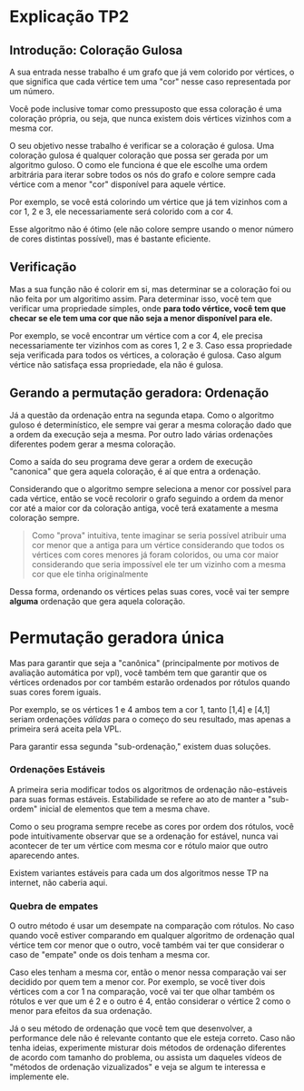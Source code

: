 # Explicação TP2

## Introdução: Coloração Gulosa

A sua entrada nesse trabalho é um grafo que já vem colorido por vértices, o que significa que cada vértice tem uma "cor" nesse caso representada por um número. 

Você pode inclusive tomar como pressuposto que essa coloração é uma coloração própria, ou seja, que nunca existem dois vértices vizinhos com a mesma cor.

O seu objetivo nesse trabalho é verificar se a coloração é gulosa. Uma coloração gulosa é qualquer coloração que possa ser gerada por um algoritmo guloso. O como ele funciona é que ele escolhe uma ordem arbitrária para iterar sobre todos os nós do grafo e colore sempre cada vértice com a menor "cor" disponível para aquele vértice.

Por exemplo, se você está colorindo um vértice que já tem vizinhos com a cor 1, 2 e 3, ele necessariamente será colorido com a cor 4.

Esse algoritmo não é ótimo (ele não colore sempre usando o menor número de cores distintas possível), mas é bastante eficiente.

## Verificação

Mas a sua função não é colorir em si, mas determinar se a coloração foi ou não feita por um algoritimo assim. Para determinar isso, você tem que verificar uma propriedade simples, onde **para todo vértice, você tem que checar se ele tem uma cor que não seja a menor disponível para ele.**

Por exemplo, se você encontrar um vértice com a cor 4, ele precisa necessariamente ter vizinhos com as cores 1, 2 e 3. Caso essa propriedade seja verificada para todos os vértices, a coloração é gulosa. Caso algum vértice não satisfaça essa propriedade, ela não é gulosa.


## Gerando a permutação geradora: Ordenação


Já a questão da ordenação entra na segunda etapa. Como o algoritmo guloso é determinístico, ele sempre vai gerar a mesma coloração dado que a ordem da execução seja a mesma. Por outro lado várias ordenações diferentes podem gerar a mesma coloração.

Como a saída do seu programa deve gerar a ordem de execução "canonica" que gera aquela coloração, é aí que entra a ordenação.

Considerando que o algoritmo sempre seleciona a menor cor possível para cada vértice, então se você recolorir o grafo seguindo a ordem da menor cor até a maior cor da coloração antiga, você terá exatamente a mesma coloração sempre.

> Como "prova" intuitiva, tente imaginar se seria possível atribuir uma cor menor que a antiga para um vértice considerando que todos os vértices com cores menores já foram coloridos, ou uma cor maior considerando que seria impossível ele ter um vizinho com a mesma cor que ele tinha originalmente

Dessa forma, ordenando os vértices pelas suas cores, você vai ter sempre **alguma** ordenação que gera aquela coloração. 

# Permutação geradora única

Mas para garantir que seja a "canônica" (principalmente por motivos de avaliação automática por vpl), você também tem que garantir que os vértices ordenados por cor também estarão ordenados por rótulos quando suas cores forem iguais.

Por exemplo, se os vértices 1 e 4 ambos tem a cor 1, tanto [1,4] e [4,1] seriam ordenações *válidas* para o começo do seu resultado, mas apenas a primeira será aceita pela VPL.



Para garantir essa segunda "sub-ordenação," existem duas soluções.

### Ordenações Estáveis

A primeira seria modificar todos os algoritmos de ordenação não-estáveis para suas formas estáveis. Estabilidade se refere ao ato de manter a "sub-ordem" inicial de elementos que tem a mesma chave. 

Como o seu programa sempre recebe as cores por ordem dos rótulos, você pode intuitivamente observar que se a ordenação for estável, nunca vai acontecer de ter um vértice com mesma cor e rótulo maior que outro aparecendo antes.

Existem variantes estáveis para cada um dos algoritmos nesse TP na internet, não caberia aqui.

### Quebra de empates

O outro método é usar um desempate na comparação com rótulos. No caso quando você estiver comparando em qualquer algoritmo de ordenação qual vértice tem cor menor que o outro, você também vai ter que considerar o caso de "empate" onde os dois tenham a mesma cor.

Caso eles tenham a mesma cor, então o menor nessa comparação vai ser decidido por quem tem a menor cor. Por exemplo, se você tiver dois vértices com a cor 1 na comparação, você vai ter que olhar também os rótulos e ver que um é 2 e o outro é 4, então considerar o vértice 2 como o menor para efeitos da sua ordenação.

Já o seu método de ordenação que você tem que desenvolver, a performance dele não é relevante contanto que ele esteja correto. Caso não tenha ideias, experimente misturar dois métodos de ordenação diferentes de acordo com tamanho do problema, ou assista um daqueles vídeos de "métodos de ordenação vizualizados" e veja se algum te interessa e implemente ele.
